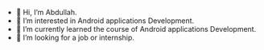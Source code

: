 - 👋 Hi, I’m Abdullah.
- 👀 I’m interested in Android applications Development.
- 🌱 I’m currently learned the course of Android applications Development.
- 💞️ I’m looking for a job or internship.


<!---
abdullahalyas/abdullahalyas is a ✨ special ✨ repository because its `README.md` (this file) appears on your GitHub profile.
You can click the Preview link to take a look at your changes.
--->
